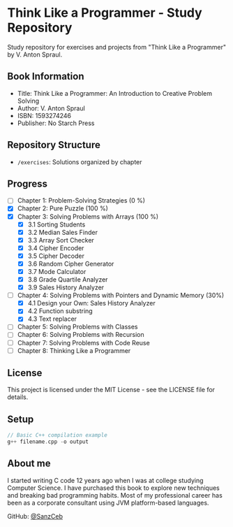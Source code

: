 # Think Like a Programmer - Study Repository

Study repository for exercises and projects from "Think Like a Programmer" by V. Anton Spraul. 

## Book Information
- Title: Think Like a Programmer: An Introduction to Creative Problem Solving
- Author: V. Anton Spraul
- ISBN: 1593274246
- Publisher: No Starch Press

## Repository Structure
- `/exercises`: Solutions organized by chapter

## Progress
- [ ] Chapter 1: Problem-Solving Strategies (0 %)
- [x] Chapter 2: Pure Puzzle (100 %)
- [x] Chapter 3: Solving Problems with Arrays (100 %)
    - [x] 3.1 Sorting Students
    - [x] 3.2 Median Sales Finder
    - [x] 3.3 Array Sort Checker
    - [x] 3.4 Cipher Encoder
    - [x] 3.5 Cipher Decoder
    - [x] 3.6 Random Cipher Generator
    - [x] 3.7 Mode Calculator
    - [x] 3.8 Grade Quartile Analyzer
    - [x] 3.9 Sales History Analyzer
- [ ] Chapter 4: Solving Problems with Pointers and Dynamic Memory (30%)
    - [x] 4.1 Design your Own: Sales History Analyzer
    - [x] 4.2 Function substring
    - [x] 4.3 Text replacer
- [ ] Chapter 5: Solving Problems with Classes
- [ ] Chapter 6: Solving Problems with Recursion
- [ ] Chapter 7: Solving Problems with Code Reuse
- [ ] Chapter 8: Thinking Like a Programmer

## License
This project is licensed under the MIT License - see the LICENSE file for details.

## Setup
```cpp
// Basic C++ compilation example
g++ filename.cpp -o output
```

## About me

I started writing C code 12 years ago when I was at college studying Computer Science. I have purchased this book to explore new techniques and breaking bad programming habits. Most of my professional career has been as a corporate consultant using JVM platform-based languages.

GitHub: [@SanzCeb](https://github.com/SanzCeb)
